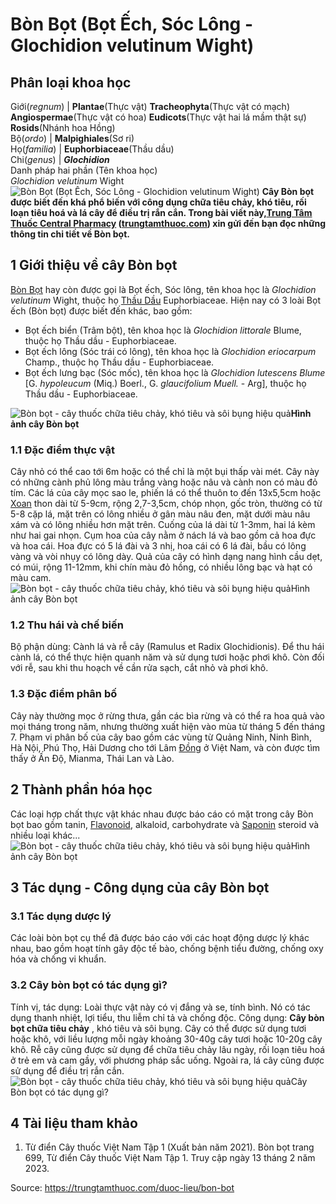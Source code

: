 # Bòn Bọt (Bọt Ếch, Sóc Lông - Glochidion velutinum Wight)

Phân loại khoa học  
---  
Giới(_regnum_) |  **Plantae**(Thực vật) **Tracheophyta**(Thực vật có mạch) **Angiospermae**(Thực vật có hoa) **Eudicots**(Thực vật hai lá mầm thật sự) **Rosids**(Nhánh hoa Hồng)  
Bộ(_ordo_) | **Malpighiales**(Sơ ri)  
Họ(_familia_) | **Euphorbiaceae**(Thầu dầu)  
Chi(_genus_) | **_Glochidion_**  
Danh pháp hai phần (Tên khoa học)  
_Glochidion velutinum_ Wight  
![Bòn Bọt \(Bọt Ếch, Sóc Lông - Glochidion velutinum Wight\)](https://trungtamthuoc.com/images/others/cay-bon-bot-1-7115.jpg)
**Cây Bòn bọt được biết đến khá phổ biến với công dụng chữa tiêu chảy, khó tiêu, rối loạn tiêu hoá và lá cây để điều trị rắn cắn. Trong bài viết này,[Trung Tâm Thuốc Central Pharmacy](https://trungtamthuoc.com/ "Trung Tâm Thuốc Central Pharmacy") ([trungtamthuoc.com](https://trungtamthuoc.com/ "trungtamthuoc.com")) xin gửi đến bạn đọc những thông tin chi tiết về Bòn bọt.**
##  1 Giới thiệu về cây Bòn bọt
[Bòn Bọt](https://trungtamthuoc.com/duoc-lieu/bon-bot "Bòn Bọt") hay còn được gọi là Bọt ếch, Sóc lông, tên khoa học là _Glochidion velutinum_ Wight, thuộc họ [Thầu Dầu](https://trungtamthuoc.com/duoc-lieu/thau-dau "Thầu Dầu") Euphorbiaceae. 
Hiện nay có 3 loài Bọt ếch (Bòn bọt) được biết đến khác, bao gồm:
  * Bọt ếch biển (Trâm bột), tên khoa học là _Glochidion littorale_ Blume, thuộc họ Thầu dầu - Euphorbiaceae.
  * Bọt ếch lông (Sóc trái có lông), tên khoa học là _Glochidion eriocarpum_ Champ., thuộc họ Thầu dầu - Euphorbiaceae. 
  * Bọt ếch lưng bạc (Sóc mốc), tên khoa học là _Glochidion lutescens Blume_ [G. _hypoleucum_ (Miq.) Boerl., G. _glaucifolium Muell._ - Arg], thuộc họ Thầu dầu - Euphorbiaceae. 


![Bòn bọt - cây thuốc chữa tiêu chảy, khó tiêu và sôi bụng hiệu quả](https://trungtamthuoc.com/images/item/cay-bon-bot-2.jpg)**Hình ảnh cây Bòn bọt**
### 1.1 Đặc điểm thực vật
Cây nhỏ có thể cao tới 6m hoặc có thể chỉ là một bụi thấp vài mét. Cây này có những cành phủ lông màu trắng vàng hoặc nâu và cành non có màu đỏ tím. Các lá của cây mọc sao le, phiến lá có thể thuôn to đến 13x5,5cm hoặc [Xoan](https://trungtamthuoc.com/duoc-lieu/cay-xoan "Xoan") thon dài từ 5-9cm, rộng 2,7-3,5cm, chóp nhọn, gốc tròn, thường có từ 5-8 cặp lá, mặt trên có lông nhiều ở gân màu nâu đen, mặt dưới màu nâu xám và có lông nhiều hơn mặt trên. Cuống của lá dài từ 1-3mm, hai lá kèm như hai gai nhọn. Cụm hoa của cây nằm ở nách lá và bao gồm cả hoa đực và hoa cái. Hoa đực có 5 lá đài và 3 nhị, hoa cái có 6 lá đài, bầu có lông vàng và vòi nhụy có lông dày. Quả của cây có hình dạng nang hình cầu dẹt, có múi, rộng 11-12mm, khi chín màu đỏ hồng, có nhiều lông bạc và hạt có màu cam.
![Bòn bọt - cây thuốc chữa tiêu chảy, khó tiêu và sôi bụng hiệu quả](https://trungtamthuoc.com/images/item/cay-bon-bot-3.jpg)Hình ảnh cây Bòn bọt
### 1.2 Thu hái và chế biến
Bộ phận dùng: Cành lá và rễ cây (Ramulus et Radix Glochidionis). 
Để thu hái cành lá, có thể thực hiện quanh năm và sử dụng tươi hoặc phơi khô. Còn đối với rễ, sau khi thu hoạch về cần rửa sạch, cắt nhỏ và phơi khô.
### 1.3 Đặc điểm phân bố
Cây này thường mọc ở rừng thưa, gần các bìa rừng và có thể ra hoa quả vào mọi tháng trong năm, nhưng thường xuất hiện vào mùa từ tháng 5 đến tháng 7. Phạm vi phân bố của cây bao gồm các vùng từ Quảng Ninh, Ninh Bình, Hà Nội, Phú Thọ, Hải Dương cho tới Lâm [Đồng](https://trungtamthuoc.com/hoat-chat/dong "Đồng") ở Việt Nam, và còn được tìm thấy ở Ấn Độ, Mianma, Thái Lan và Lào.
##  2 Thành phần hóa học
Các loại hợp chất thực vật khác nhau được báo cáo có mặt trong cây Bòn bọt bao gồm tanin, [Flavonoid](https://trungtamthuoc.com/hoat-chat/flavonoid "Flavonoid"), alkaloid, carbohydrate và [Saponin](https://trungtamthuoc.com/hoat-chat/saponin "Saponin") steroid và nhiều loại khác...
![Bòn bọt - cây thuốc chữa tiêu chảy, khó tiêu và sôi bụng hiệu quả](https://trungtamthuoc.com/images/item/cay-bon-bot-4.jpg)Hình ảnh cây Bòn bọt
##  3 Tác dụng - Công dụng của cây Bòn bọt
### 3.1 Tác dụng dược lý 
Các loài bòn bọt cụ thể đã được báo cáo với các hoạt động dược lý khác nhau, bao gồm hoạt tính gây độc tế bào, chống bệnh tiểu đường, chống oxy hóa và chống vi khuẩn.
### 3.2 Cây bòn bọt có tác dụng gì?
Tính vị, tác dụng: Loài thực vật này có vị đắng và se, tính bình. Nó có tác dụng thanh nhiệt, lợi tiểu, thu liễm chỉ tả và chống độc.
Công dụng: **Cây bòn bọt chữa tiêu chảy** , khó tiêu và sôi bụng. Cây có thể được sử dụng tươi hoặc khô, với liều lượng mỗi ngày khoảng 30-40g cây tươi hoặc 10-20g cây khô. Rễ cây cũng được sử dụng để chữa tiêu chảy lâu ngày, rối loạn tiêu hoá ở trẻ em và cam gầy, với phương pháp sắc uống. Ngoài ra, lá cây cũng được sử dụng để điều trị rắn cắn.
![Bòn bọt - cây thuốc chữa tiêu chảy, khó tiêu và sôi bụng hiệu quả](https://trungtamthuoc.com/images/item/cay-bon-bot-5.jpg)Cây Bòn bọt có tác dụng gì?
##  4 Tài liệu tham khảo
  1. Từ điển Cây thuốc Việt Nam Tập 1 (Xuất bản năm 2021). Bòn bọt trang 699, Từ điển Cây thuốc Việt Nam Tập 1. Truy cập ngày 13 tháng 2 năm 2023.




Source: https://trungtamthuoc.com/duoc-lieu/bon-bot